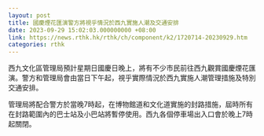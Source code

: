 ```yaml
---
layout: post
title: 國慶煙花匯演警方將視乎情況於西九實施人潮及交通安排
date: 2023-09-29 15:02:03.000000000 +08:00
link: https://news.rthk.hk/rthk/ch/component/k2/1720714-20230929.htm
categories: rthk
---
```


西九文化區管理局預計星期日國慶日晚上，將有不少市民前往西九觀賞國慶煙花匯演。警方和管理局會由當日下午起，視乎實際情況於西九實施人潮管理措施及特別交通安排。

管理局將配合警方於當晚7時起，在博物館道和文化道實施的封路措施，屆時所有在封路範圍內的巴士站及小巴站將暫停使用。西九各個停車場出入口會於晚上7時起關閉。
